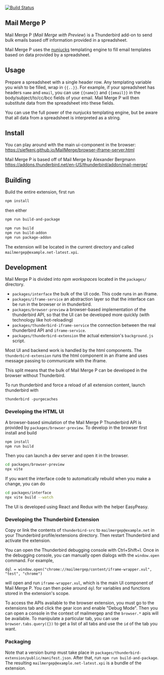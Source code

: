 [![Build Status](https://travis-ci.com/siefkenj/MailMerge.svg?branch=master)](https://travis-ci.com/siefkenj/MailMerge)

## Mail Merge P

Mail Merge P (_Mail Merge with Preview_)
is a Thunderbird add-on to send bulk emails based off information provided in a spreadsheet.

Mail Merge P uses the [nunjucks](https://mozilla.github.io/nunjucks/) templating engine to
fill email templates based on data provided by a spreadsheet.

## Usage

Prepare a spreadsheet with a single header row.
Any templating variable you wish to be filled, wrap in `{{..}}`. For example, if your
spreadsheet has headers `name` and `email`, you can use `{{name}}` and `{{email}}` in
the body/subject/to/cc/bcc fields of your email. Mail Merge P will then substitute data from
the spreadsheet into these fields.

You can use the full power of the _nunjucks_ templating engine, but be aware that all data
from a spreadsheet is interpreted as a string.

## Install

You can play around with the main ui-component in the browser: https://siefkenj.github.io/MailMerge/browser-iframe-server.html

Mail Merge P is based off of Mail Merge by Alexander Bergmann https://addons.thunderbird.net/en-US/thunderbird/addon/mail-merge/

## Building

Build the entire extension, first run

```sh
npm install
```

then either

```sh
npm run build-and-package
```

```sh
npm run build
npm run build-addon
npm run package-addon
```

The extension will be located in the current directory and called `mailmergep@example.net-latest.xpi`.

## Development

Mail Merge P is divided into _npm workspaces_ located in the `packages/` directory.

-   `packages/interface` the bulk of the UI code. This code runs in an iframe.
-   `packages/iframe-service` an abstraction layer so that the interface can be run in the browser or in thunderbird.
-   `packages/browser-preview` a browser-based implementation of the thunderbird API, so that the UI can be developed more quickly (with technology like hot-reloading)
-   `packages/thunderbird-iframe-service` the connection between the real thunderbird API and `iframe-service`.
-   `packages/thunderbird-extension` the actual extension's `background.js` script.

Most UI and backend work is handled by the html components. The `thunderbird-extension` runs the html
component in an iframe and uses message passing to communicate with the iframe.

This split means that the bulk of Mail Merge P can be developed in the browser without
Thunderbird.

To run thunderbird and force a reload of all extension content, launch thunderbird with

```
thunderbird -purgecaches
```

### Developing the HTML UI

A browser-based simulation of the Mail Merge P Thunderbird API is provided by `packages/browser-preview`.
To develop in the browser first install and build

```sh
npm install
npm run build
```

Then you can launch a dev server and open it in the browser.

```sh
cd packages/browser-preview
npx vite
```

If you want the interface code to automatically rebuild when you make a change, you can do

```sh
cd packages/interface
npx vite build --watch
```

The UI is developed using React and Redux with the helper EasyPeasy.

### Developing the Thunderbird Extension

Copy or link the contents of `thunderbird-src` to `mailmergep@example.net`
in your Thunderbird profile/extensions directory. Then restart Thunderbird and activate the
extension.

You can open the Thunderbird debugging console with Ctrl+Shift+I. Once in the debugging console,
you can manually open dialogs with the `window.open` command. For example,

    dgl = window.open("chrome://mailmergep/content/iframe-wrapper.xul", "test", "chrome")

will open and run `iframe-wrapper.xul`, which is the main UI component of Mail Merge P.
You can then poke around `dgl` for variables and functions
stored in the extension's scope.

To access the APIs available to the browser extension, you must go to the extensions
tab and click the gear icon and enable "Debug Mode". Then you can open a console
in the context of mailmergep and the `browser.*` apis will be available. To manipulate
a particular tab, you can use `browser.tabs.query({})` to get a list of all tabs and
use the `id` of the tab you want.

### Packaging

Note that a version bump must take place in `packages/thunderbird-extension/public/manifest.json`. After that, run `npm run build-and-package`.
The resulting `mailmergep@example.net-latest.xpi` is a bundle of the extension.
